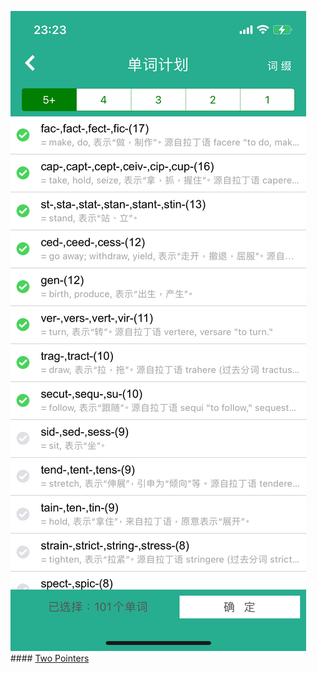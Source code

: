 ![新词库词根](/assets/IMG_5179.PNG)#### [Two Pointers](https://github.com/wisdompeak/LeetCode/tree/master/Two_Pointers)

